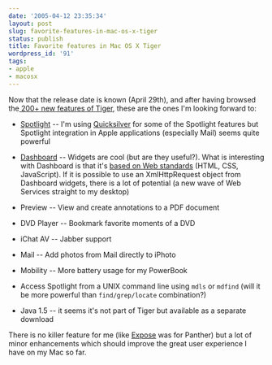 ```yaml
---
date: '2005-04-12 23:35:34'
layout: post
slug: favorite-features-in-mac-os-x-tiger
status: publish
title: Favorite features in Mac OS X Tiger
wordpress_id: '91'
tags:
- apple
- macosx
---
```


Now that the release date is known (April 29th), and after having browsed the[ 200+ new features of Tiger](http://www.apple.com/macosx/features/expose/), these are the ones I'm looking forward to:



        
  * [Spotlight](http://www.apple.com/macosx/features/spotlight/) -- I'm using [Quicksilver](http://quicksilver.blacktree.com/) for some of the Spotlight features but Spotlight integration in Apple applications (especially Mail) seems quite powerful

        
  * [Dashboard](http://www.apple.com/macosx/features/dashboard/) -- Widgets are cool (but are they useful?). What is interesting with Dashboard is that it's [based on Web standards](http://developer.apple.com/macosx/tiger/dashboard.html) (HTML, CSS, JavaScript). If it is possible to use an XmlHttpRequest object from Dashboard widgets, there is a lot of potential (a new wave of Web Services straight to my desktop)

	
  * Preview -- View and create annotations to a PDF document

        
  * DVD Player -- Bookmark favorite moments of a DVD

        
  * iChat AV -- Jabber support

        
  * Mail -- Add photos from Mail directly to iPhoto

        
  * Mobility -- More battery usage for my PowerBook

        
  * Access Spotlight from a UNIX command line using `mdls` or `mdfind` (will it be more powerful than `find/grep/locate` combination?)

        
  * Java 1.5 -- it seems it's not part of Tiger but available as a separate download



There is no killer feature for me (like [Expose](http://www.apple.com/macosx/features/expose/) was for Panther) but a lot of minor enhancements which should improve the great user experience I have on my Mac so far.


